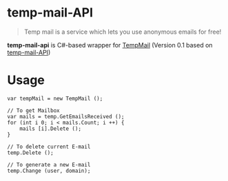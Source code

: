 ﻿# temp-mail-API
> Temp mail is a service which lets you use anonymous emails for free!

**temp-mail-api** is C#-based wrapper for [TempMail](https://temp-mail.org) (Version 0.1 based on [temp-mail-API](https://github.com/RyuzakiH/temp-mail-API))

# Usage
```CSharp
var tempMail = new TempMail ();

// To get Mailbox
var mails = temp.GetEmailsReceived ();
for (int i 0; i < mails.Count; i ++) {
	mails [i].Delete ();
}

// To delete current E-mail
temp.Delete ();

// To generate a new E-mail
temp.Change (user, domain);
```